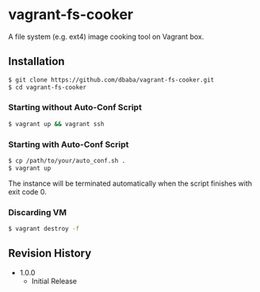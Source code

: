 vagrant-fs-cooker
===

A file system (e.g. ext4) image cooking tool on Vagrant box.

## Installation

```bash
$ git clone https://github.com/dbaba/vagrant-fs-cooker.git
$ cd vagrant-fs-cooker
```

### Starting without Auto-Conf Script

```bash
$ vagrant up && vagrant ssh
```

### Starting with Auto-Conf Script

```bash
$ cp /path/to/your/auto_conf.sh .
$ vagrant up
```
The instance will be terminated automatically when the script finishes with exit code 0.

### Discarding VM

```bash
$ vagrant destroy -f
```

## Revision History

* 1.0.0
  - Initial Release

